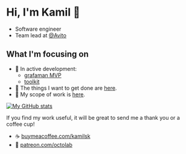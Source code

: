 # Hi, I'm Kamil 👋

- Software engineer
- Team lead at [@Avito](https://github.com/avito-tech)

## What I'm focusing on

- 🔬 In active development:
  - [grafaman MVP](https://github.com/kamilsk/grafaman/projects/1)
  - [toolkit](https://github.com/orgs/octolab/projects/1)
- 🤔 The things I want to get done are [here](https://www.notion.so/octolab/33715348cc114ea79dd350a25d16e0b0?v=b90a1074ff8b4f43bc7dc449a959fdb5&r=0b753cbf767346f5a6fd51194829a2f3).
- 🔭 My scope of work is [here](https://miro.grsm.io/my-scope-of-work).

[![My GitHub stats](https://github-readme-stats.vercel.app/api?username=kamilsk)](https://github.com/kamilsk)

If you find my work useful, it will be great to send me a thank you or a coffee cup!

- ☕️ [️buymeacoffee.com/kamilsk](https://www.buymeacoffee.com/kamilsk)
- 🤗 [patreon.com/octolab](https://patreon.com/octolab)
